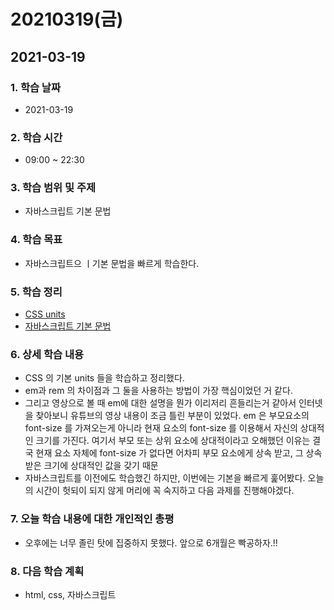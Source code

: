 # 20210319\(금\)

## 2021-03-19

### 1. 학습 날짜

* 2021-03-19

### 2. 학습 시간

* 09:00 ~ 22:30

### 3. 학습 범위 및 주제

* 자바스크립트 기본 문법

### 4. 학습 목표

* 자바스크립트으 ㅣ기본 문법을 빠르게 학습한다.

### 5. 학습 정리

* [CSS units](https://simian114.gitbook.io/blog/undefined/html-css/css-unit-7)
* [자바스크립트 기본 문법](https://simian114.gitbook.io/blog/undefined/javascript/undefined-1/undefined)

### 6. 상세 학습 내용

* CSS 의 기본 units 들을 학습하고 정리했다.
* em과 rem 의 차이점과 그 둘을 사용하는 방법이 가장 핵심이었던 거 같다.
* 그리고 영상으로 볼 때 em에 대한 설명을 뭔가 이리저리 흔들리는거 같아서 인터넷을 찾아보니 유튜브의 영상 내용이 조금 틀린 부분이 있었다. em 은 부모요소의 font-size 를 가져오는게 아니라 현재 요소의 font-size 를 이용해서 자신의 상대적인 크기를 가진다. 여기서 부모 또는 상위 요소에 상대적이라고 오해했던 이유는 결국 현재 요소 자체에 font-size 가 없다면 어차피 부모 요소에게 상속 받고, 그 상속 받은 크기에 상대적인 값을 갖기 때문
* 자바스크립트를 이전에도 학습했긴 하지만, 이번에는 기본을 빠르게 훑어봤다. 오늘의 시간이 헛되이 되지 않게 머리에 꼭 숙지하고 다음 과제를 진행해야겠다.

### 7. 오늘 학습 내용에 대한 개인적인 총평

* 오후에는 너무 졸린 탓에 집중하지 못했다. 앞으로 6개월은 빡공하자.!!

### 8. 다음 학습 계획

* html, css, 자바스크립트

